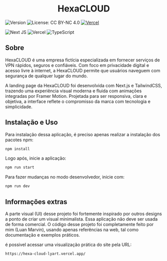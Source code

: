 <h1 align="center">HexaCLOUD</h1>
<p>
<img alt="Version" src="https://img.shields.io/badge/version-1.0.0-blue.svg?cacheSeconds=2592000" />
<img alt="License: CC BY-NC 4.0" src="https://img.shields.io/badge/License-CC%20BY--NC%204.0-lightgrey.svg" />
<a href="https://hexa-cloud-lyart.vercel.app/">
  <img alt="Vercel" src="https://img.shields.io/badge/vercel-online-brightgreen" />
</a>
</p>

![Next JS](https://img.shields.io/badge/Next-black?style=for-the-badge&logo=next.js&logoColor=white) ![Vercel](https://img.shields.io/badge/vercel-%23000000.svg?style=for-the-badge&logo=vercel&logoColor=white) ![TypeScript](https://img.shields.io/badge/typescript-%23007ACC.svg?style=for-the-badge&logo=typescript&logoColor=white)

## Sobre

HexaCLOUD é uma empresa fictícia especializada em fornecer serviços de VPN rápidos, seguros e confiáveis. Com foco em privacidade digital e acesso livre à internet, a HexaCLOUD permite que usuários naveguem com segurança de qualquer lugar do mundo.

A landing page da HexaCLOUD foi desenvolvida com Next.js e TailwindCSS, trazendo uma experiência visual moderna e fluida com animações integradas por Framer Motion. Projetada para ser responsiva, clara e objetiva, a interface reflete o compromisso da marca com tecnologia e simplicidade.

## Instalação e Uso

Para instalação dessa aplicação, é preciso apenas realizar a instalação dos pacotes npm:

```sh
npm install
```
Logo após, inicie a aplicação:

```sh
npm run start
```

Para fazer mudanças no modo desenvolvedor, inicie com:

```sh
npm run dev
```

## Informações extras

A parte visual (UI) desse projeto foi fortemente inspirado por outros designs a ponto de criar um visual minimalista. Essa aplicação não deve ser usada de forma comercial. O código desse projeto foi completamente feito por mim (Luan Marvin), usando apenas referências na web, tal como documentação e exemplos práticos.

é possivel acessar uma visualização prática do site pela URL:

```sh
https://hexa-cloud-lyart.vercel.app/
```